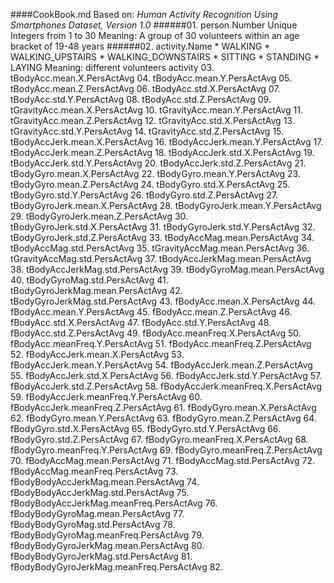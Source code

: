 ####CookBook.md
Based on: *Human Activity Recognition Using Smartphones Dataset, Version 1.0*
######01. person.Number
    Unique Integers from 1 to 30
    Meaning: A group of 30 volunteers within an age bracket of 19-48 years
######02. activity.Name
    * WALKING
    * WALKING_UPSTAIRS
    * WALKING_DOWNSTAIRS
    * SITTING
    * STANDING
    * LAYING
    Meaning: different volunteers activity
03. tBodyAcc.mean.X.PersActAvg
04. tBodyAcc.mean.Y.PersActAvg
05. tBodyAcc.mean.Z.PersActAvg
06. tBodyAcc.std.X.PersActAvg
07. tBodyAcc.std.Y.PersActAvg
08. tBodyAcc.std.Z.PersActAvg
09. tGravityAcc.mean.X.PersActAvg
10. tGravityAcc.mean.Y.PersActAvg
11. tGravityAcc.mean.Z.PersActAvg
12. tGravityAcc.std.X.PersActAvg
13. tGravityAcc.std.Y.PersActAvg
14. tGravityAcc.std.Z.PersActAvg
15. tBodyAccJerk.mean.X.PersActAvg
16. tBodyAccJerk.mean.Y.PersActAvg
17. tBodyAccJerk.mean.Z.PersActAvg
18. tBodyAccJerk.std.X.PersActAvg
19. tBodyAccJerk.std.Y.PersActAvg
20. tBodyAccJerk.std.Z.PersActAvg
21. tBodyGyro.mean.X.PersActAvg
22. tBodyGyro.mean.Y.PersActAvg
23. tBodyGyro.mean.Z.PersActAvg
24. tBodyGyro.std.X.PersActAvg
25. tBodyGyro.std.Y.PersActAvg
26. tBodyGyro.std.Z.PersActAvg
27. tBodyGyroJerk.mean.X.PersActAvg
28. tBodyGyroJerk.mean.Y.PersActAvg
29. tBodyGyroJerk.mean.Z.PersActAvg
30. tBodyGyroJerk.std.X.PersActAvg
31. tBodyGyroJerk.std.Y.PersActAvg
32. tBodyGyroJerk.std.Z.PersActAvg
33. tBodyAccMag.mean.PersActAvg
34. tBodyAccMag.std.PersActAvg
35. tGravityAccMag.mean.PersActAvg
36. tGravityAccMag.std.PersActAvg
37. tBodyAccJerkMag.mean.PersActAvg
38. tBodyAccJerkMag.std.PersActAvg
39. tBodyGyroMag.mean.PersActAvg
40. tBodyGyroMag.std.PersActAvg
41. tBodyGyroJerkMag.mean.PersActAvg
42. tBodyGyroJerkMag.std.PersActAvg
43. fBodyAcc.mean.X.PersActAvg
44. fBodyAcc.mean.Y.PersActAvg
45. fBodyAcc.mean.Z.PersActAvg
46. fBodyAcc.std.X.PersActAvg
47. fBodyAcc.std.Y.PersActAvg
48. fBodyAcc.std.Z.PersActAvg
49. fBodyAcc.meanFreq.X.PersActAvg
50. fBodyAcc.meanFreq.Y.PersActAvg
51. fBodyAcc.meanFreq.Z.PersActAvg
52. fBodyAccJerk.mean.X.PersActAvg
53. fBodyAccJerk.mean.Y.PersActAvg
54. fBodyAccJerk.mean.Z.PersActAvg
55. fBodyAccJerk.std.X.PersActAvg
56. fBodyAccJerk.std.Y.PersActAvg
57. fBodyAccJerk.std.Z.PersActAvg
58. fBodyAccJerk.meanFreq.X.PersActAvg
59. fBodyAccJerk.meanFreq.Y.PersActAvg
60. fBodyAccJerk.meanFreq.Z.PersActAvg
61. fBodyGyro.mean.X.PersActAvg
62. fBodyGyro.mean.Y.PersActAvg
63. fBodyGyro.mean.Z.PersActAvg
64. fBodyGyro.std.X.PersActAvg
65. fBodyGyro.std.Y.PersActAvg
66. fBodyGyro.std.Z.PersActAvg
67. fBodyGyro.meanFreq.X.PersActAvg
68. fBodyGyro.meanFreq.Y.PersActAvg
69. fBodyGyro.meanFreq.Z.PersActAvg
70. fBodyAccMag.mean.PersActAvg
71. fBodyAccMag.std.PersActAvg
72. fBodyAccMag.meanFreq.PersActAvg
73. fBodyBodyAccJerkMag.mean.PersActAvg
74. fBodyBodyAccJerkMag.std.PersActAvg
75. fBodyBodyAccJerkMag.meanFreq.PersActAvg
76. fBodyBodyGyroMag.mean.PersActAvg
77. fBodyBodyGyroMag.std.PersActAvg
78. fBodyBodyGyroMag.meanFreq.PersActAvg
79. fBodyBodyGyroJerkMag.mean.PersActAvg
80. fBodyBodyGyroJerkMag.std.PersActAvg
81. fBodyBodyGyroJerkMag.meanFreq.PersActAvg
82. 
